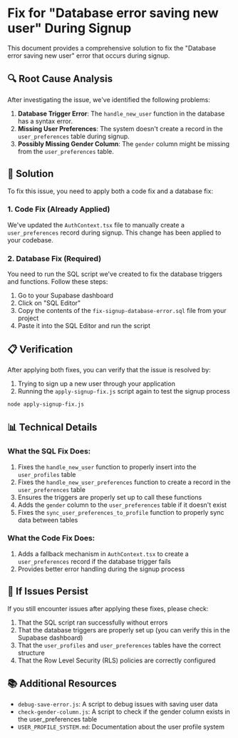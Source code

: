 # Fix for "Database error saving new user" During Signup

This document provides a comprehensive solution to fix the "Database error saving new user" error that occurs during signup.

## 🔍 Root Cause Analysis

After investigating the issue, we've identified the following problems:

1. **Database Trigger Error**: The `handle_new_user` function in the database has a syntax error.
2. **Missing User Preferences**: The system doesn't create a record in the `user_preferences` table during signup.
3. **Possibly Missing Gender Column**: The `gender` column might be missing from the `user_preferences` table.

## 🔧 Solution

To fix this issue, you need to apply both a code fix and a database fix:

### 1. Code Fix (Already Applied)

We've updated the `AuthContext.tsx` file to manually create a `user_preferences` record during signup. This change has been applied to your codebase.

### 2. Database Fix (Required)

You need to run the SQL script we've created to fix the database triggers and functions. Follow these steps:

1. Go to your Supabase dashboard
2. Click on "SQL Editor"
3. Copy the contents of the `fix-signup-database-error.sql` file from your project
4. Paste it into the SQL Editor and run the script

## 📋 Verification

After applying both fixes, you can verify that the issue is resolved by:

1. Trying to sign up a new user through your application
2. Running the `apply-signup-fix.js` script again to test the signup process

```bash
node apply-signup-fix.js
```

## 📊 Technical Details

### What the SQL Fix Does:

1. Fixes the `handle_new_user` function to properly insert into the `user_profiles` table
2. Fixes the `handle_new_user_preferences` function to create a record in the `user_preferences` table
3. Ensures the triggers are properly set up to call these functions
4. Adds the `gender` column to the `user_preferences` table if it doesn't exist
5. Fixes the `sync_user_preferences_to_profile` function to properly sync data between tables

### What the Code Fix Does:

1. Adds a fallback mechanism in `AuthContext.tsx` to create a `user_preferences` record if the database trigger fails
2. Provides better error handling during the signup process

## 🔄 If Issues Persist

If you still encounter issues after applying these fixes, please check:

1. That the SQL script ran successfully without errors
2. That the database triggers are properly set up (you can verify this in the Supabase dashboard)
3. That the `user_profiles` and `user_preferences` tables have the correct structure
4. That the Row Level Security (RLS) policies are correctly configured

## 📚 Additional Resources

- `debug-save-error.js`: A script to debug issues with saving user data
- `check-gender-column.js`: A script to check if the gender column exists in the user_preferences table
- `USER_PROFILE_SYSTEM.md`: Documentation about the user profile system